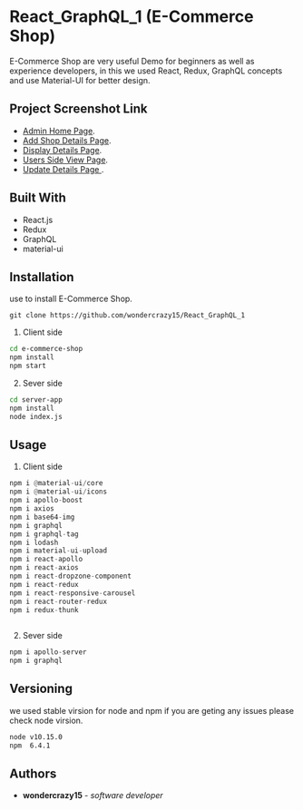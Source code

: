 #  React_GraphQL_1 (E-Commerce Shop)

E-Commerce Shop are very useful Demo for beginners as well as experience developers, in this we  used React, Redux, GraphQL concepts  and use Material-UI for better design. 


## Project Screenshot Link

- [Admin Home Page](https://prnt.sc/mjip7j).
- [Add Shop Details Page](https://prnt.sc/mjis6m).
- [Display  Details Page](https://prnt.sc/mjiwnb).
- [Users Side View Page](https://prnt.sc/mjixga).
- [Update Details Page ](https://prnt.sc/mjiylr).

## Built With 
- React.js
- Redux
- GraphQL
- material-ui
## Installation

use to install E-Commerce Shop.


```git clone https://github.com/wondercrazy15/React_GraphQL_1 ```

1) Client side 
```bash
cd e-commerce-shop
npm install
npm start
```
2) Sever side 
```bash
cd server-app
npm install
node index.js
```

## Usage

1) Client side 
```python
npm i @material-ui/core
npm i @material-ui/icons
npm i apollo-boost
npm i axios
npm i base64-img
npm i graphql
npm i graphql-tag
npm i lodash
npm i material-ui-upload
npm i react-apollo
npm i react-axios
npm i react-dropzone-component
npm i react-redux
npm i react-responsive-carousel
npm i react-router-redux
npm i redux-thunk
   
```
2) Sever side 
```python
npm i apollo-server
npm i graphql
```
## Versioning
we used stable virsion for node and npm  if you are geting any issues please check node virsion.
```bash
node v10.15.0
npm  6.4.1
```

## Authors

* **wondercrazy15** - *software developer* 
